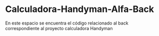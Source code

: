 # Calculadora-Handyman-Alfa-Back
En este espacio se encuentra el código relacionado al back correspondiente al proyecto calculadora Handyman
